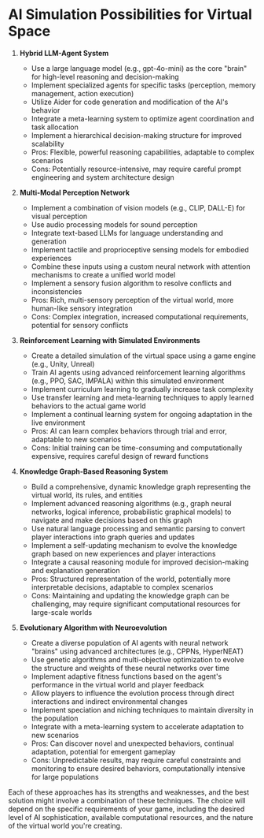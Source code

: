 # AI Simulation Possibilities for Virtual Space

1. **Hybrid LLM-Agent System**
   - Use a large language model (e.g., gpt-4o-mini) as the core "brain" for high-level reasoning and decision-making
   - Implement specialized agents for specific tasks (perception, memory management, action execution)
   - Utilize Aider for code generation and modification of the AI's behavior
   - Integrate a meta-learning system to optimize agent coordination and task allocation
   - Implement a hierarchical decision-making structure for improved scalability
   - Pros: Flexible, powerful reasoning capabilities, adaptable to complex scenarios
   - Cons: Potentially resource-intensive, may require careful prompt engineering and system architecture design

2. **Multi-Modal Perception Network**
   - Implement a combination of vision models (e.g., CLIP, DALL-E) for visual perception
   - Use audio processing models for sound perception
   - Integrate text-based LLMs for language understanding and generation
   - Implement tactile and proprioceptive sensing models for embodied experiences
   - Combine these inputs using a custom neural network with attention mechanisms to create a unified world model
   - Implement a sensory fusion algorithm to resolve conflicts and inconsistencies
   - Pros: Rich, multi-sensory perception of the virtual world, more human-like sensory integration
   - Cons: Complex integration, increased computational requirements, potential for sensory conflicts

3. **Reinforcement Learning with Simulated Environments**
   - Create a detailed simulation of the virtual space using a game engine (e.g., Unity, Unreal)
   - Train AI agents using advanced reinforcement learning algorithms (e.g., PPO, SAC, IMPALA) within this simulated environment
   - Implement curriculum learning to gradually increase task complexity
   - Use transfer learning and meta-learning techniques to apply learned behaviors to the actual game world
   - Implement a continual learning system for ongoing adaptation in the live environment
   - Pros: AI can learn complex behaviors through trial and error, adaptable to new scenarios
   - Cons: Initial training can be time-consuming and computationally expensive, requires careful design of reward functions

4. **Knowledge Graph-Based Reasoning System**
   - Build a comprehensive, dynamic knowledge graph representing the virtual world, its rules, and entities
   - Implement advanced reasoning algorithms (e.g., graph neural networks, logical inference, probabilistic graphical models) to navigate and make decisions based on this graph
   - Use natural language processing and semantic parsing to convert player interactions into graph queries and updates
   - Implement a self-updating mechanism to evolve the knowledge graph based on new experiences and player interactions
   - Integrate a causal reasoning module for improved decision-making and explanation generation
   - Pros: Structured representation of the world, potentially more interpretable decisions, adaptable to complex scenarios
   - Cons: Maintaining and updating the knowledge graph can be challenging, may require significant computational resources for large-scale worlds

5. **Evolutionary Algorithm with Neuroevolution**
   - Create a diverse population of AI agents with neural network "brains" using advanced architectures (e.g., CPPNs, HyperNEAT)
   - Use genetic algorithms and multi-objective optimization to evolve the structure and weights of these neural networks over time
   - Implement adaptive fitness functions based on the agent's performance in the virtual world and player feedback
   - Allow players to influence the evolution process through direct interactions and indirect environmental changes
   - Implement speciation and niching techniques to maintain diversity in the population
   - Integrate with a meta-learning system to accelerate adaptation to new scenarios
   - Pros: Can discover novel and unexpected behaviors, continual adaptation, potential for emergent gameplay
   - Cons: Unpredictable results, may require careful constraints and monitoring to ensure desired behaviors, computationally intensive for large populations

Each of these approaches has its strengths and weaknesses, and the best solution might involve a combination of these techniques. The choice will depend on the specific requirements of your game, including the desired level of AI sophistication, available computational resources, and the nature of the virtual world you're creating.
